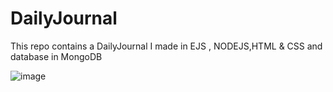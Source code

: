 # DailyJournal
This repo contains a DailyJournal I made in EJS , NODEJS,HTML &amp; CSS and database in MongoDB

![image](https://user-images.githubusercontent.com/82470912/122678624-9724f700-d1b5-11eb-88c2-eda29c6300fd.png)
